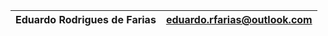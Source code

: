 | Eduardo Rodrigues de Farias | eduardo.rfarias@outlook.com |
| --------------------------- | --------------------------- |
